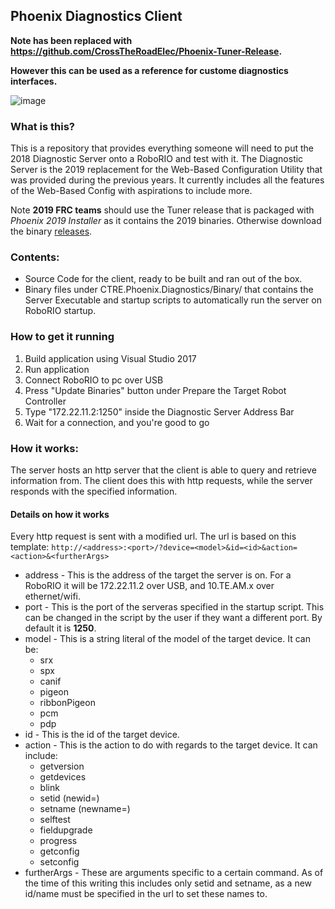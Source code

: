 ## Phoenix Diagnostics Client
**Note has been replaced with https://github.com/CrossTheRoadElec/Phoenix-Tuner-Release.**

**However this can be used as a reference for custome diagnostics interfaces.**

![image](https://user-images.githubusercontent.com/28712271/45908233-7db6ac80-bdc9-11e8-970b-1b5e313c55bf.png)
### What is this?
This is a repository that provides everything someone will need to put the 2018 Diagnostic Server onto a RoboRIO and test with it. The Diagnostic Server is the 2019 replacement for the Web-Based Configuration Utility that was provided during the previous years. It currently includes all the features of the Web-Based Config with aspirations to include more.

Note **2019 FRC teams** should use the Tuner release that is packaged with *Phoenix 2019 Installer* as it contains the 2019 binaries.
Otherwise download the binary [releases](https://github.com/CrossTheRoadElec/Phoenix-diagnostics-client/releases).

### Contents:
 - Source Code for the client, ready to be built and ran out of the box.
 - Binary files under CTRE.Phoenix.Diagnostics/Binary/ that contains the Server Executable and startup scripts to automatically run the server on RoboRIO startup.

### How to get it running
1. Build application using Visual Studio 2017
2. Run application
3. Connect RoboRIO to pc over USB
4. Press "Update Binaries" button under Prepare the Target Robot Controller
5. Type "172.22.11.2:1250" inside the Diagnostic Server Address Bar
6. Wait for a connection, and you're good to go

### How it works:
The server hosts an http server that the client is able to query and retrieve information from. The client does this with http requests, while the server responds with the specified information.

#### Details on how it works
Every http request is sent with a modified url. The url is based on this template:
`http://<address>:<port>/?device=<model>&id=<id>&action=<action>&<furtherArgs>`
 - address - This is the address of the target the server is on. For a RoboRIO it will be 172.22.11.2 over USB, and 10.TE.AM.x over ethernet/wifi.
 - port - This is the port of the serveras specified in the startup script. This can be changed in the script by the user if they want a different port. By default it is **1250**.
 - model - This is a string literal of the model of the target device. It can be: 
    - srx
    - spx
    - canif
    - pigeon
    - ribbonPigeon
    - pcm
    - pdp
 - id - This is the id of the target device.
 - action - This is the action to do with regards to the target device. It can include:
    - getversion
    - getdevices
    - blink
    - setid (newid=)
    - setname (newname=)
    - selftest
    - fieldupgrade
    - progress
    - getconfig
    - setconfig
 - furtherArgs - These are arguments specific to a certain command. As of the time of this writing this includes only setid and setname, as a new id/name must be specified in the url to set these names to.

